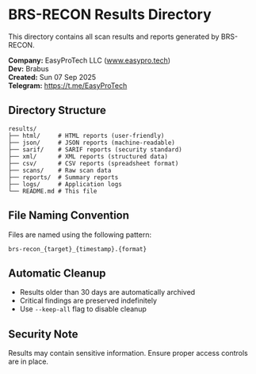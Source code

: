 # BRS-RECON Results Directory

This directory contains all scan results and reports generated by BRS-RECON.

**Company:** EasyProTech LLC (www.easypro.tech)  
**Dev:** Brabus  
**Created:** Sun 07 Sep 2025  
**Telegram:** https://t.me/EasyProTech

## Directory Structure

```
results/
├── html/     # HTML reports (user-friendly)
├── json/     # JSON reports (machine-readable) 
├── sarif/    # SARIF reports (security standard)
├── xml/      # XML reports (structured data)
├── csv/      # CSV reports (spreadsheet format)
├── scans/    # Raw scan data
├── reports/  # Summary reports
├── logs/     # Application logs
└── README.md # This file
```

## File Naming Convention

Files are named using the following pattern:
```
brs-recon_{target}_{timestamp}.{format}
```

## Automatic Cleanup

- Results older than 30 days are automatically archived
- Critical findings are preserved indefinitely
- Use `--keep-all` flag to disable cleanup

## Security Note

Results may contain sensitive information. Ensure proper access controls are in place.
